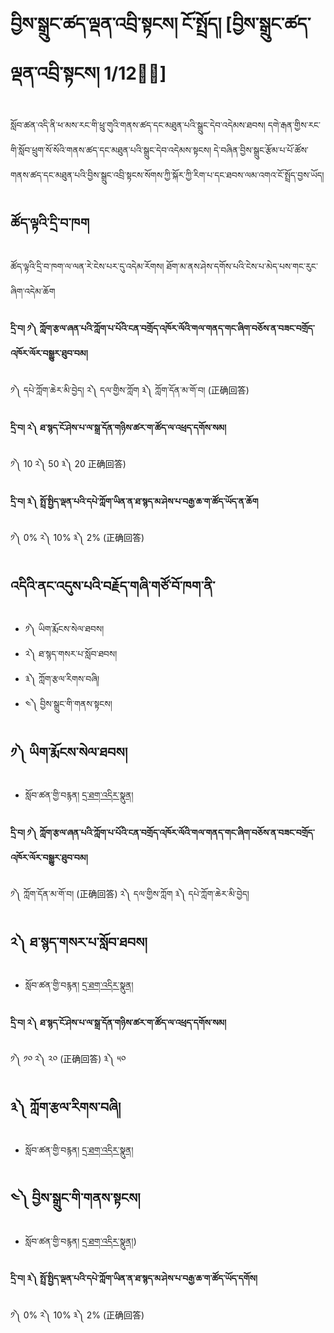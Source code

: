 # བྱིས་སྒྲུང་ཚད་ལྡན་འབྲི་སྟངས། ངོ་སྤྲོད། [བྱིས་སྒྲུང་ཚད་ལྡན་འབྲི་སྟངས། 1/12྄྄]
སློབ་ཚན་འདི་ནི་ཕ་མས་རང་གི་ཕྲུ་གུའི་གནས་ཚད་དང་མཐུན་པའི་སྒྲུང་དེབ་འདེམས་ཐབས། དགེ་རྒན་གྱིས་རང་གི་སློབ་ཕྲུག་སོ་སོའི་གནས་ཚད་དང་མཐུན་པའི་སྒྲུང་དེབ་འདེམས་སྟངས། དེ་བཞིན་བྱིས་སྒྲུང་རྩོམ་པ་པོ་ཚོས་གནས་ཚད་དང་མཐུན་པའི་བྱིས་སྒྲུང་འབྲི་སྟངས་སོགས་ཀྱི་སྐོར་ཀྱི་རིག་པ་དང་ཐབས་ལམ་འགའ་ངོ་སྤྲོད་བྱས་ཡོད།
## ཚོད་ལྟའི་དྲི་བ་ཁག
ཚོད་ལྟའི་དྲི་བ་ཁག་ལ་ལན་རེ་ངེས་པར་དུ་འདེམ་རོགས། ཐོག་མ་ནས་ཤེས་དགོས་པའི་ངེས་པ་མེད་པས་གང་རུང་ཞིག་འདེམ་ཆོག

#### དྲི་བ། ༡༽ ཀློག་རྩལ་ཞན་པའི་ཀློག་པ་པོའི་ངན་བགྲོད་འཁོར་ལོའི་གལ་གནད་གང་ཞིག་བཅོས་ན་བཟང་བགྲོད་འཁོར་ལོར་བསྒྱུར་ཐུབ་བམ།

༡༽ དཔེ་ཀློག་ཆེར་མི་བྱེད།    ༢༽ དལ་གྱིས་ཀློག       ༣༽ ཀློག་དོན་མ་གོ་བ། (正确回答)

#### དྲི་བ། ༢༽ ཐ་སྙད་ངོ་ཤེས་པ་ལ་སྒྲ་དོན་གཉིས་ཚར་ག་ཚོད་ལ་འཕྲད་དགོས་སམ།

༡༽ 10      ༢༽ 50           ༣༽ 20 正确回答)

#### དྲི་བ། ༣༽ སྤྲོ་སྤྱིད་ལྡན་པའི་དཔེ་ཀློག་ཡིན་ན་ཐ་སྙད་མ་ཤེས་པ་བརྒྱ་ཆ་ག་ཚོད་ཡོད་ན་ཆོག

༡༽ 0%             ༢༽ 10%               ༣༽ 2% (正确回答)

## འདིའི་ནང་འདུས་པའི་བརྗོད་གཞི་གཙོ་བོ་ཁག་ནི་

- ༡༽ ཡིག་རྨོངས་སེལ་ཐབས།
- ༢༽ ཐ་སྙད་གསར་པ་སློབ་ཐབས།
- ༣༽ ཀློག་རྩལ་རིགས་བཞི།
- ༤༽ བྱིས་སྒྲུང་གི་གནས་སྟངས།

## ༡༽ ཡིག་རྨོངས་སེལ་ཐབས།

- སློབ་ཚན་གྱི་བརྙན། [དྲ་ཐག་འདིར་སྣུན།](https://drive.google.com/file/d/1go0lKNZsMaBTzV8_Z6B1XQc_Q_40ppyc/view?usp=share_link)

#### དྲི་བ། ༡༽ ཀློག་རྩལ་ཞན་པའི་ཀློག་པ་པོའི་ངན་བགྲོད་འཁོར་ལོའི་གལ་གནད་གང་ཞིག་བཅོས་ན་བཟང་བགྲོད་འཁོར་ལོར་བསྒྱུར་ཐུབ་བམ།
༡༽ ཀློག་དོན་མ་གོ་བ།  (正确回答)    ༢༽ དལ་གྱིས་ཀློག       ༣༽ དཔེ་ཀློག་ཆེར་མི་བྱེད།

## ༢༽ ཐ་སྙད་གསར་པ་སློབ་ཐབས།


- སློབ་ཚན་གྱི་བརྙན། [དྲ་ཐག་འདིར་སྣུན།](https://drive.google.com/file/d/149NFj1DZEmXP-P5Pp8zWdRbAcFVj1cod/view?usp=share_link)

#### དྲི་བ། ༢༽ ཐ་སྙད་ངོ་ཤེས་པ་ལ་སྒྲ་དོན་གཉིས་ཚར་ག་ཚོད་ལ་འཕྲད་དགོས་སམ།
༡༽ ༡༠             ༢༽ ༢༠ (正确回答)             ༣༽ ༥༠

## ༣༽ ཀློག་རྩལ་རིགས་བཞི།

- སློབ་ཚན་གྱི་བརྙན། [དྲ་ཐག་འདིར་སྣུན།](https://drive.google.com/file/d/1xw4aT8y1IhEQ6-PzfMsD95EzqgtWndiv/view?usp=share_link)
## ༤༽ བྱིས་སྒྲུང་གི་གནས་སྟངས།

- སློབ་ཚན་གྱི་བརྙན། [དྲ་ཐག་འདིར་སྣུན།](https://drive.google.com/file/d/1YZ0x36uy0QBuQQiPWuqT0bdFliImXl4s/view?usp=share_link))
#### དྲི་བ། ༣༽ སྤྲོ་སྤྱིད་ལྡན་པའི་དཔེ་ཀློག་ཡིན་ན་ཐ་སྙད་མ་ཤེས་པ་བརྒྱ་ཆ་ག་ཚོད་ཡོད་དགོས།
༡༽ 0%             ༢༽ 10%               ༣༽ 2% (正确回答)
